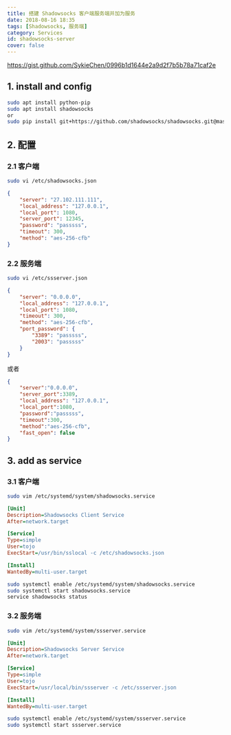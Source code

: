 ```yaml
---
title: 搭建 Shadowsocks 客户端服务端并加为服务
date: 2018-08-16 18:35
tags: [Shadowsocks, 服务端]
category: Services
id: shadowsocks-server
cover: false
---
```


<https://gist.github.com/SykieChen/0996b1d1644e2a9d2f7b5b78a71caf2e>

## 1. install and config

``` bash
sudo apt install python-pip
sudo apt install shadowsocks
or
sudo pip install git+https://github.com/shadowsocks/shadowsocks.git@master
```

## 2. 配置

### 2.1 客户端

``` bash
sudo vi /etc/shadowsocks.json
```

``` json
{
	"server": "27.102.111.111",
	"local_address": "127.0.0.1",
	"local_port": 1080,
	"server_port": 12345,
	"password": "passsss",
	"timeout": 300,
	"method": "aes-256-cfb"
}
```

### 2.2 服务端

``` bash
sudo vi /etc/ssserver.json
```

``` json
{
	"server": "0.0.0.0",
	"local_address": "127.0.0.1",
	"local_port": 1080,
	"timeout": 300,
	"method": "aes-256-cfb",
	"port_password": {
		"3389": "passsss",
		"2003": "passsss"
	}
}
```

或者

``` json
{
	"server":"0.0.0.0",
	"server_port":3389,
	"local_address": "127.0.0.1",
	"local_port":1080,
	"password":"passsss",
	"timeout":300,
	"method":"aes-256-cfb",
	"fast_open": false
}
```

## 3. add as service

### 3.1 客户端

``` bash
sudo vim /etc/systemd/system/shadowsocks.service
```

``` ini
[Unit]
Description=Shadowsocks Client Service
After=network.target

[Service]
Type=simple
User=tojo
ExecStart=/usr/bin/sslocal -c /etc/shadowsocks.json

[Install]
WantedBy=multi-user.target
```

``` bash
sudo systemctl enable /etc/systemd/system/shadowsocks.service
sudo systemctl start shadowsocks.service
service shadowsocks status
```

### 3.2 服务端

``` bash
sudo vim /etc/systemd/system/ssserver.service
```

``` ini
[Unit]
Description=Shadowsocks Server Service
After=network.target

[Service]
Type=simple
User=tojo
ExecStart=/usr/local/bin/ssserver -c /etc/ssserver.json

[Install]
WantedBy=multi-user.target
```

``` bash
sudo systemctl enable /etc/systemd/system/ssserver.service
sudo systemctl start ssserver.service
```